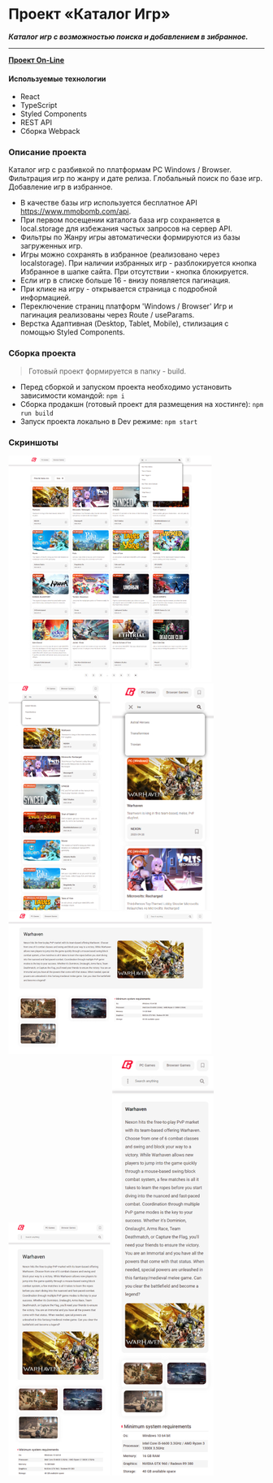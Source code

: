 # Проект «Каталог Игр»

**_Каталог игр с возможностью поиска и добавлением в зибранное._**

---

**[Проект On-Line](https://games.dendev.ru)**

#### Используемые технологии

-   React
-   TypeScript
-   Styled Components
-   REST API
-   Сборка Webpack

### Описание проекта

Каталог игр с разбивкой по платформам PC Windows / Browser. Фильтрация игр по жанру и дате релиза. Глобальный поиск по базе игр. Добавление игр в избранное.

-   В качестве базы игр используется бесплатное API https://www.mmobomb.com/api.
-   При первом посещении каталога база игр сохраняется в local.storage для избежания частых запросов на сервер API.
-   Фильтры по Жанру игры автоматически формируются из базы загруженных игр.
-   Игры можно сохранять в избранное (реализовано через localstorage). При наличии избранных игр - разблокируется кнопка Избранное в шапке сайта. При отсутствии - кнопка блокируется.
-   Если игр в списке больше 16 - внизу появляется пагинация.
-   При клике на игру - открывается страница с подробной информацией.
-   Переключение страниц платформ 'Windows / Browser' Игр и пагинация реализованы через Route / useParams.
-   Верстка Адаптивная (Desktop, Tablet, Mobile), стилизация с помощью Styled Components.

### Сборка проекта

> Готовый проект формируется в папку - build.

-   Перед сборкой и запуском проекта необходимо установить зависимости командой: `npm i`
-   Сборка продакшн (готовый проект для размещения на хостинге): `npm run build`
-   Запуск проекта локально в Dev режиме: `npm start`

### Скриншоты

![Скриншот Главная desktop](/screenshots/main_desktop.jpg)
![Скриншот Главная tablet](/screenshots/main_tablet.jpg)
![Скриншот Главная mobile](/screenshots/main_mobile.jpg)
![Скриншот Информация об игре desktop](/screenshots/game_desktop.jpg)
![Скриншот Информация об игре tablet](/screenshots/game_tablet.jpg)
![Скриншот Информация об игре mobile](/screenshots/game_mobile.jpg)
